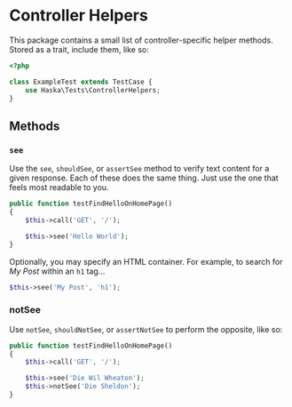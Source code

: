 # Controller Helpers

This package contains a small list of controller-specific helper methods. Stored as a trait, include them, like so:

```php
<?php

class ExampleTest extends TestCase {
    use Haska\Tests\ControllerHelpers;
}
```

## Methods

### `see`

Use the `see`, `shouldSee`, or `assertSee` method to verify text content for a given response. Each of these does the same thing. Just use the one that feels most readable to you.

```php
public function testFindHelloOnHomePage()
{
    $this->call('GET', '/');

    $this->see('Hello World');
}
```

Optionally, you may specify an HTML container. For example, to search for *My Post* within an `h1` tag...

```php
$this->see('My Post', 'h1');
```

### notSee

Use `notSee`, `shouldNotSee`, or `assertNotSee` to perform the opposite, like so:


```php
public function testFindHelloOnHomePage()
{
    $this->call('GET', '/');

    $this->see('Die Wil Wheaton');
    $this->notSee('Die Sheldon');
}
```

